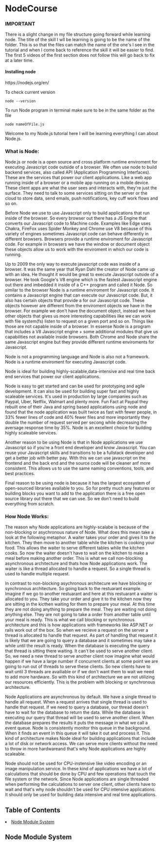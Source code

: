 <h1 id='home'>NodeCourse</h1>

<h3>IMPORTANT</h3>
<p>There is a slight change in my file structure going forward while learning node. The title of the skill I wll be learning is going to be the name of the folder. This is so that the files can match the name of the one's I see in the tutorial and when I come back to reference the skill it will be easier to find. The first 5 videos of the first section does not follow this will go back to fix at a later time.</p>

<h4>Installing node</h4>

<p>https://nodejs.org/en/</p>

<p>To check current version</p>

```
node --version
```

<p>To run Node program in terminal make sure to be in the same folder as the file</p>

```
node nameOfFile.js
```

<p>Welcome to my Node.js tutorial here I will be learning everything I can about Node.js.</p>

<h3>What is Node:</h3>

<p>Node.js or node is a open source and cross platform runtime enviroment for executing Javascript code outside of a browser. We often use node to build backend services, also called API (Application Programming Interfaces). These are the services that power our client applications. Like a web app running inside of a browser or a mobile app running on a mobile device. These client apps are what the user sees and interacts with, they're just the surface. They need to talk to some services sitting on the server or the cloud to store data, send emails, push notifications, key cuff work flows and so on.</p>

<p>Before Node we use to use Javascript only to build applications that run inside of the browser. So every browser out there has a JS Engine that converts our  Javascript code to Machine code. Examples like Edge uses Chakra, FireFox uses Spider Monkey and Chrome use V8 because of this variety of engines sometimes Javascript code can behave differently in different browsers. Browsers provide a runtime enviroment for Javascript code. For example in browsers we have the window or document object these objects allow us to work with the enviroment in which our code is running.</p>

<p>Up to 2009 the only way to execute javascript code was inside of a browser. It was the same year that Ryan Dahl the creator of Node came up with an idea. He thought it would be great to execute Javascript outside of a browser. He took Google's V8 engine which is the fastest Javascript engine out there and imbedded it inside of a C++ program and called it Node. So similar to the browser Node is a runtime enviroment for Javascript code. It contains a Javascript engine that can execute our Javascript code. But, it also has certain objects that provide a for our Javascript code. These objects however are different from the enviroment objects we have in the browser. For example we don't have the document object, instead we have other objects that gives us more interesting capabilities like we can work with file system(fs) listen to request on a given port and so on. Things like those are not capable inside of a browser. In essense Node is a program that includes a V8 Javascript engine + some additional modules that give us capabilities not available inside browsers. Both Chrome and Node share the same Javascript engine but they provide different runtime enviroments for Javascript.</p>

<p>Node is not a programming language and Node is also not a framework. Node is a runtime enviroment for executing Javascript code.</p>

<p>Node is ideal for building highly-scalable,data-intensive and real time back end services that power our client applications.</p>

<p>Node is easy to get started and can be used for prototyping and agile development. It can also be used for building super fast and highly scaleable services. It's used in production by large companies such as Paypal, Uber, Netflix, Walmart and plenty more. Fun Fact at Paypal they rebuilt one of their Java and spring based applications using node and found that the node application was built twice as fast with fewer people, in 33% fewer lines of code and 40% fewer files and more importantly they double the number of request served per secong while decreasing the aversage response time by 35%. Node is an excellent choice for building highly scaleable services.</p>

<p>Another reason to be using Node is that in Node applications we use Javascript so if you're a front end developer and know Javascript. You can reuse your Javascript skills and transitions to be a fullstack developer and get a better job with better pay. With this we can use javascript on the frontend and the back end and the source code will be cleaner anf more consistent. This allows us to use the same naming conventions, tools, and best practices. </p>

<p>Final reason to be using node is because it has the largest ecosystem of open-sourced libraries available to you. So for pretty much any features or building blocks you want to add to the application there is a free open source library out there that we can use. So we don't need to build everything from scratch.</p>

<h3>How Node Works:</h3>

<p>The reason why Node applications are highly-scalabe is because of the non-blocking or asychronous nature of Node. What does this mean take a look at the following metaphor. A waiter takes your order and gives it to the kitchen. They then move to another table while the kitchen is cooking your food. This allows the waiter to serve different tables while the kitchen cooks. So now the waiter doesn't have to wait on the kitchen to make a meal before making another order. This is what we call non-blocking asynchronous architecture and thats how Node applications work. The waiter is like a thread allocated to handle a request. So a single thread is used to handle multiple request.</p>

<p>In contrast to non-blocking asychronous architecure we have blocking or synchronous architecture. So going back to the restuarant example. Imagine if we go to another restuarant and here at this restuarant a waiter is allocated to you. They take your order and give it to the kitchen now they are sitting in the kicthen waiting for them to prepare your meal. At this time they are not doing anything to prepare the meal. They are waiting not doing anything else. They are not going to take a order from another table until your meal is ready. This is what we call blocking or synchronous architecture and this is how applications with frameworks like ASP.NET or rails work out of the box. So when we recieve a request on the server a thread is allocated to handle that request. As part of handling that request it is likely that we are going to query a database and it sometimes may take a while until the result is ready. When the database is executing the query that thread is sitting there waiting. It can't be used to serve another client. So, we need a new thread to serve another client now imagine what would happen if we have a large number if concurrent clients at some point we are going to run out of threads to serve these clients. So new clients have to wait until 3 threads are availiable or if we don't want them to wait we need to add more hardware. So with this kind of architecture we are not utilizing our resources efficiently. This is the problem with blocking or synchronous architecture.</p>

<p>Node Applications are asynchronous by default. We have a single thread to handle all request. When a request arrives that single thread is used to handle that request. If we need to query a database, our thread doesn't have to wait for the database to return the data. While the database is executing our query that thread will be used to serve another client. When the database prepares the results it puts the message in what we call a event queue. Node is consistently monitor this queue in the background. When it finds an event in this queue it will take it out and process it. This kind of architecture makes Node ideal for building applications that include a lot of disk or network access. We can serve more clients without the need to throw in more hardwareand that's why Node applications are highly scaleable.</p>

<p>Node should not be used for CPU-instensive like video encoding or an image manipulation service. In these kind of applications we have a lot of calculations that should be done by CPU and few operations that touch the file system or the network. Since Node applications are single threaded when performing the calculations to server one client, other clients have to wait and that's why node shouldn't be used for CPU intensive applications. It should only be used for building data intensive and real time applications.</p>

<h2>Table of Contents</h2>
<li><a href='#section1'>Node Module System</a></li>



<h2 id=section1>Node Module System</h2>

